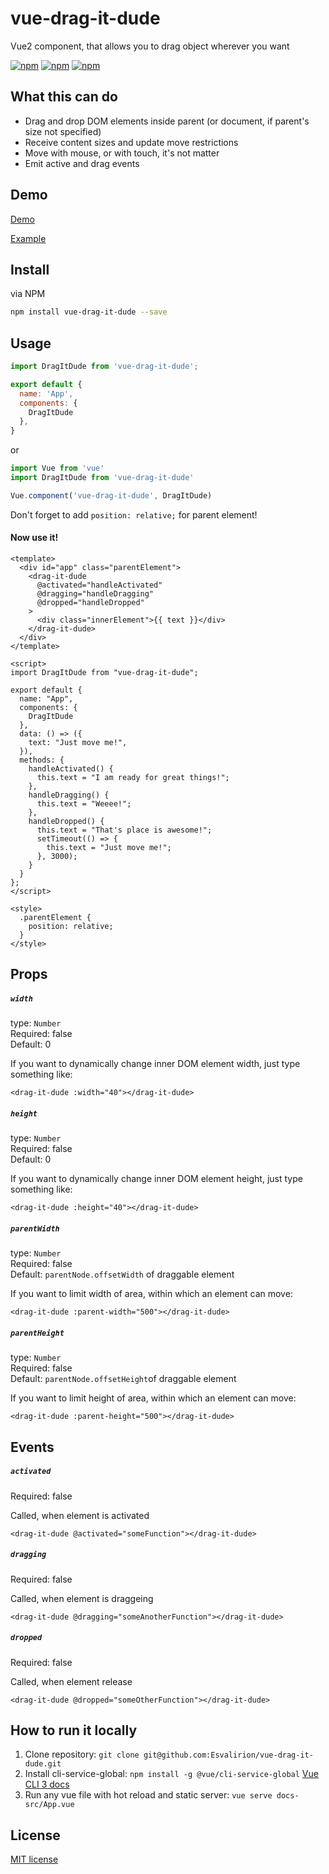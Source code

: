 # vue-drag-it-dude

Vue2 component, that allows you to drag object wherever you want

[![npm](https://img.shields.io/npm/v/vue-drag-it-dude.svg)](https://www.npmjs.com/package/vue-drag-it-dude)
[![npm](https://img.shields.io/npm/dm/vue-drag-it-dude.svg)](https://www.npmjs.com/package/vue-drag-it-dude)
[![npm](https://img.shields.io/npm/dt/vue-drag-it-dude.svg)](https://www.npmjs.com/package/vue-drag-it-dude)

## What this can do

* Drag and drop DOM elements inside parent (or document, if parent's size not specified)
* Receive content sizes and update move restrictions
* Move with mouse, or with touch, it's not matter
* Emit active and drag events

## Demo

[Demo](https://Esvalirion.github.io/vue-drag-it-dude/)

[Example](https://github.com/Esvalirion/vue-drag-it-dude/blob/master/docs-src/App.vue)

## Install

via NPM
```bash
npm install vue-drag-it-dude --save
```

## Usage

```js
import DragItDude from 'vue-drag-it-dude';

export default {
  name: 'App',
  components: {
    DragItDude
  },
}
```

or

```js
import Vue from 'vue'
import DragItDude from 'vue-drag-it-dude'

Vue.component('vue-drag-it-dude', DragItDude)
```

Don't forget to add `position: relative;` for parent element!

#### Now use it!

```vue
<template>
  <div id="app" class="parentElement">
    <drag-it-dude
      @activated="handleActivated"
      @dragging="handleDragging"
      @dropped="handleDropped"
    >
      <div class="innerElement">{{ text }}</div>
    </drag-it-dude>
  </div>
</template>

<script>
import DragItDude from "vue-drag-it-dude";

export default {
  name: "App",
  components: {
    DragItDude
  },
  data: () => ({
    text: "Just move me!",
  }),
  methods: {
    handleActivated() {
      this.text = "I am ready for great things!";
    },
    handleDragging() {
      this.text = "Weeee!";
    },
    handleDropped() {
      this.text = "That's place is awesome!";
      setTimeout(() => {
        this.text = "Just move me!";
      }, 3000);
    }
  }
};
</script>

<style>
  .parentElement {
    position: relative;
  }
</style>
```

## Props

##### `width`
type: `Number`<br>
Required: false<br>
Default: 0

If you want to dynamically change inner DOM element width, just type something like:

```vue
<drag-it-dude :width="40"></drag-it-dude>
```

##### `height`
type: `Number`<br>
Required: false<br>
Default: 0

If you want to dynamically change inner DOM element height, just type something like:

```vue
<drag-it-dude :height="40"></drag-it-dude>
```


##### `parentWidth`
type: `Number`<br>
Required: false<br>
Default: `parentNode.offsetWidth` of draggable element 

If you want to limit width of area, within which an element can move:

```vue
<drag-it-dude :parent-width="500"></drag-it-dude>
```



##### `parentHeight`
type: `Number`<br>
Required: false<br>
Default: `parentNode.offsetHeight`of draggable element 

If you want to limit height of area, within which an element can move:

```vue
<drag-it-dude :parent-height="500"></drag-it-dude>
```

## Events
##### `activated`
Required: false

Called, when element is activated

```vue
<drag-it-dude @activated="someFunction"></drag-it-dude>
```

##### `dragging`
Required: false

Called, when element is draggeing

```vue
<drag-it-dude @dragging="someAnotherFunction"></drag-it-dude>
```

##### `dropped`
Required: false

Called, when element release

```vue
<drag-it-dude @dropped="someOtherFunction"></drag-it-dude>
```

## How to run it locally

1. Clone repository: `git clone git@github.com:Esvalirion/vue-drag-it-dude.git`
2. Install cli-service-global: `npm install -g @vue/cli-service-global` [Vue CLI 3 docs](https://cli.vuejs.org/guide/prototyping.html)
3. Run any vue file with hot reload and static server: `vue serve docs-src/App.vue`

## License

[MIT license](LICENSE)
